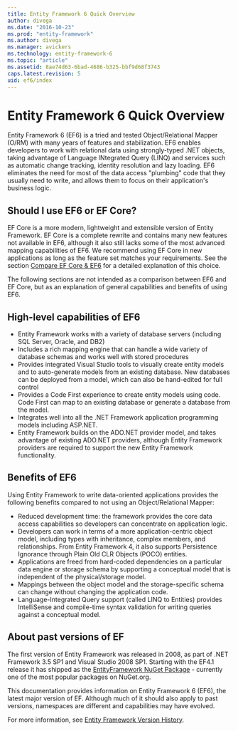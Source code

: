 ```yaml
---
title: Entity Framework 6 Quick Overview
author: divega
ms.date: "2016-10-23"
ms.prod: "entity-framework"
ms.author: divega
ms.manager: avickers
ms.technology: entity-framework-6
ms.topic: "article"
ms.assetid: 8ae74d63-6bad-4686-b325-bbf9d68f3743
caps.latest.revision: 5
uid: ef6/index
---
```

# Entity Framework 6 Quick Overview

Entity Framework 6 (EF6) is a tried and tested Object/Relational Mapper (O/RM) with many years of features and stabilization.
EF6 enables developers to work with relational data using strongly-typed .NET objects, taking advantage of Language INtegrated Query (LINQ) and services such as automatic change tracking, identity resolution and lazy loading.
EF6 eliminates the need for most of the data access "plumbing" code that they usually need to write, and allows them to focus on their application's business logic.

## Should I use EF6 or EF Core?

EF Core is a more modern, lightweight and extensible version of Entity Framework.
EF Core is a complete rewrite and contains many new features not available in EF6, although it also still lacks some of the most advanced mapping capabilities of EF6.
We recommend using EF Core in new applications as long as the feature set matches your requirements.
See the section [Compare EF Core & EF6](xref:efcore-and-ef6/index) for a detailed explanation of this choice.

The following sections are not intended as a comparison between EF6 and EF Core, but as an explanation of general capabilities and benefits of using EF6.

## High-level capabilities of EF6   

- Entity Framework works with a variety of database servers (including SQL Server, Oracle, and DB2)  
- Includes a rich mapping engine that can handle a wide variety of database schemas and works well with stored procedures  
- Provides integrated Visual Studio tools to visually create entity models and to auto-generate models from an existing database. New databases can be deployed from a model, which can also be hand-edited for full control  
- Provides a Code First experience to create entity models using code. Code First can map to an existing database or generate a database from the model.  
- Integrates well into all the .NET Framework application programming models including ASP.NET.
- Entity Framework builds on the ADO.NET provider model, and takes advantage of existing ADO.NET providers, although Entity Framework providers are required to support the new Entity Framework functionality.

## Benefits of EF6

Using Entity Framework to write data-oriented applications provides the following benefits compared to not using an Object/Relational Mapper:  

- Reduced development time: the framework provides the core data access capabilities so developers can concentrate on application logic.  
- Developers can work in terms of a more application-centric object model, including types with inheritance, complex members, and relationships. From Entity Framework 4, it also supports Persistence Ignorance through Plain Old CLR Objects (POCO) entities.  
- Applications are freed from hard-coded dependencies on a particular data engine or storage schema by supporting a conceptual model that is independent of the physical/storage model.  
- Mappings between the object model and the storage-specific schema can change without changing the application code.  
- Language-Integrated Query support (called LINQ to Entities) provides IntelliSense and compile-time syntax validation for writing queries against a conceptual model.

## About past versions of EF

The first version of Entity Framework was released in 2008, as part of .NET Framework 3.5 SP1 and Visual Studio 2008 SP1.
Starting with the EF4.1 release it has shipped as the [EntityFramework NuGet Package](https://www.nuget.org/packages/EntityFramework/) - currently one of the most popular packages on NuGet.org.

This documentation provides information on Entity Framework 6 (EF6), the latest major version of EF. 
Although much of it should also apply to past versions, namespaces are different and capabilities may have evolved.

For more information, see [Entity Framework Version History](~/ef6/versions/version-history.md).